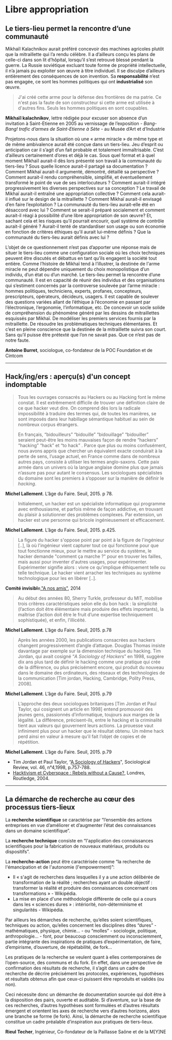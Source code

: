 # Libre appropriation

## Le tiers-lieu permet la rencontre d’une communauté

Mikhaïl Kalachnikov aurait préféré concevoir des machines agricoles plutôt que la mitraillette qui l’a rendu célèbre. Il a d’ailleurs conçu les plans de celle-ci dans son lit d’hôpital, lorsqu’il s’est retrouvé blessé pendant la guerre. La Russie soviétique excluant toute forme de propriété intellectuelle, il n’a jamais pu exploiter son œuvre à titre individuel. Il se disculpe d’ailleurs entièrement des conséquences de son invention. Sa **responsabilité** n’est pas engagée, ce sont les hommes politiques qui ont **industrialisé** son œuvre.

> J'ai créé cette arme pour la défense des frontières de ma patrie. Ce n'est pas la faute de son constructeur si cette arme est utilisée à d'autres fins. Seuls les hommes politiques en sont coupables.

**Mikhaïl kalachnikov**, lettre rédigée pour excuser son absence d’un invitation à Saint-Etienne en 2005  au vernissage de l’exposition - _Bang-Bang!  trafic d’armes de Saint-Etienne à Sète_ - au Musée d’Art et d’Industrie

Projetons-nous dans la situation où une « arme miracle » de même type et de même ambivalence aurait été conçue dans un tiers-lieu. Jeu d’esprit ou anticipation car il s’agit d’un fait probable et totalement immaîtrisable. C’est d’ailleurs certainement d’ores et déjà le cas. Sous quel format et à quel moment Mikhaïl aurait-il dès lors présenté son travail à la communauté du tiers-lieu ? Sous quelle licence aurait-il partagé sa documentation ? Comment Mikhaï aurait-il argumenté, démontré, détaillé sa perspective ? Comment aurait-il rendu compréhensible, simplifié, et éventuellement transformé le point de vue de ses interlocuteurs ? Comment aurait-il intégré progressivement les diverses perspectives sur sa conception ? Le travail de Mikhaï aurait-il entraîné une appropriation collective ? Comment cela aurait-il influé sur le design de la mitraillette ? Comment Mikhaï aurait-il envisagé d’en faire l’exploitation ? La communauté du tiers-lieu aurait-elle été en désaccord avec lui ? Comment se serait-il préparé socialement et comment aurait-il réagi à possibilité d’une libre appropriation de son œuvre? Et, sachant cela et les risques qu’il pourrait encourir, quel système de contrôle aurait-il généré ? Aurait-il tenté de standardiser son usage ou son économie en fonction de critères éthiques qu’il aurait lui-même définis ? Que la communauté du tiers-lieu aurait définis avec lui ?

L’objet de ce questionnement n’est pas d’apporter une réponse mais de situer le tiers-lieu comme une configuration sociale où les choix techniques peuvent être discutés et débattus en tant qu’ils engagent la société tout entière. Comme l’histoire de Mikhaï tend à l’illustrer, la destinée de l'arme miracle ne peut dépendre uniquement du choix monopolistique d’un individu, d’un état ou d’un marché. Le tiers-lieu permet la rencontre d’une communauté. Il est en capacité de réunir des individus et des organisations qui s’estiment concernés par la controverse soulevée par l’arme miracle : hommes politiques, techniciens, experts, profanes, concepteurs, prescripteurs, opérateurs, décideurs, usagers. Il est capable de soulever des questions variées allant de l’éthique à l’économie en passant par l’électronique, l’ergonomie, l’informatique, etc. De concevoir un socle solide de compréhension du phénomène généré par les dessins de mitraillettes esquissés par Mikhaï. De modéliser les premiers services fournis par la mitraillette. De résoudre les problématiques techniques élémentaires. Et c’est en pleine conscience que la destinée de la mitraillette suivra son court. Sans qu’il puisse être prétexté que l’on ne savait pas. Que ce n’est pas de notre faute.

**Antoine Burret**, sociologue, co-fondateur de la POC Foundation et de Cintcom

---

## Hack/ing/ers : aperçu\(s\) d'un concept indomptable

> Tous les ouvrages consacrés au Hackers ou au Hacking font le même constat. Il est extrêmement difficile de trouver une définition claire de ce que hacker veut dire. On comprend dès lors la radicale impossibilité à traduire des termes qui, de toutes les manières, se sont imposés dans leur habillage sémantique habituel au sein de nombreux corpus étrangers.
>
> En français, “bidouilleurs” “bidouille” “bidouillage” “bidouiller” seraient peut-être les moins mauvaises façon de rendre “hackers” “hacking” “hack” et “to hack” . Parce que plus ou moins confusément, nous avons appris que chercher un équivalent exacte conduirait à la perte de sens, l’usage actuel, en France comme dans de nombreux autres pays, consiste à utiliser les termes anglo-saxons. Cette paix armée dans un univers où la langue anglaise domine plus que jamais n’assure pas pour autant le consensus. Les sociologues spécialistes du domaine sont les premiers à s’opposer sur la manière de définir le _hacking_.

**Michel Lallement**. L’âge du Faire. Seuil, 2015. p 78.

> Initialement, un hacker est un spécialiste informatique qui programme avec enthousiasme, et parfois même de façon addictive, en trouvant du plaisir à solutionner des problèmes complexes. Par extension, un hacker est une personne qui bricole ingénieusement et efficacement.

**Michel Lallement**. L’âge du Faire. Seuil, 2015. p.425.

> La figure du hacker s'oppose point par point à la figure de l'ingénieur \[..\], là où l'ingénieur vient capturer tout ce qui fonctionne pour que tout fonctionne mieux, pour le mettre au service du système, le hacker demande "comment ça marche ?" pour en trouver les failles, mais aussi pour inventer d'autres usages, pour expérimenter. Expérimenter signifie alors : vivre ce qu'implique éthiquement telle ou telle technique. Le hacker vient arracher les techniques au système technologique pour les en libérer \[..\].

**Comité invisibl**e,["A nos amis"](http://www.amazon.fr/A-nos-amis-Comité-invisible/dp/2358720623), 2014

> Au début des années 80, Sherry Turkle, professeur du MIT, mobilise trois critères caractéristiques selon elle du bon hack : la simplicité \(l’action doit être élémentaire mais produire des effets importants\), la maîtrise \(l’action doit être le fruit d’une expertise techniquement sophistiquée\), et enfin, l’illicéité.

**Michel Lallement**. L’âge du Faire. Seuil, 2015. p.78

> Après les années 2000, les publications consacrées aux hackers changent progressivement d’angle d’attaque. Douglas Thomas insiste davantage par exemple sur la dimension technique du hacking. Tim Jordan, qui avait cosigné “_A Sociology of Hackers_” en 1998, suggère dix ans plus tard de définir le hacking comme une pratique qui crée de la différence, ou plus précisément encore, qui produit du nouveau dans le domaine des ordinateurs, des réseaux et des technologies de la communication \[Tim jordan, Hacking, Cambridge, Polity Press, 2008\].

**Michel Lallement**. L’âge du Faire. Seuil, 2015. p.79

> L’approche des deux sociologues britaniques \[Tim Jordan et Paul Taylor, qui cosignent un article en 1998\] entend promouvoir des jeunes gens, passionnés d’informatique, toujours aux marges de la légalité. La différence, précisent-ils, entre le hacking et la criminalité tient aux valeurs qui gouvernent leurs actions. La prouesse vaut infiniment plus pour un hacker que le résultat obtenu. Un même hack perd ainsi en valeur à mesure qu’il fait l’objet de copies et de répétition.

**Michel Lallement**. L’âge du Faire. Seuil, 2015. p.79

* Tim Jordan et Paul Taylor, “[A Sociology of Hackers](http://www.yorku.ca/kitzmann/hackers.pdf)", Sociological Review, vol. 46, n°4,1998, p.757-788. 
* [Hacktivism et Cyberspace : Rebels without a Cause?](http://www.thing.net/~rdom/ucsd/3somesPlus/hacktivismcyberwars.pdf), Londres, Routledge, 2004.

---

## La démarche de recherche au cœur des processus tiers-lieux

La **recherche scientifique** se caractérise par “l’ensemble des actions entreprises en vue d’améliorer et d’augmenter l’état des connaissances dans un domaine scientifique”.

La **recherche technique** consiste en “l'application des connaissances scientifiques pour la fabrication de nouveaux matériaux, produits ou dispositifs”.

La **recherche-action** peut être caractérisée comme “la recherche de l'émancipation et de l'autonomie \(l'empowerment\)”:

* Il « s'agit de recherches dans lesquelles il y a une action délibérée de transformation de la réalité ; recherches ayant un double objectif : transformer la réalité et produire des connaissances concernant ces transformations » - Wikipédia. 
* La mise en place d'une méthodologie différente de celle qui a cours dans les « sciences dures » : intériorité, non-déterminisme et singularités - Wikipédia.

Par ailleurs les démarches de recherche, qu’elles soient scientifiques, techniques ou action, qu’elles concernent les disciplines dites “dures” - mathématiques, physique, chimie… - ou “molles” - sociologie, politique, anthropologie… - font, pour beaucoup consciemment ou inconsciemment, partie intégrante des inspirations de pratiques d’expérimentation, de faire, d’empirisme, d’ouverture, de répétabilité, de fork…

Les pratiques de la recherche se veulent quant à elles contemporaines de l’open-source, des communs et du fork. En effet, dans une perspective de confirmation des résultats de recherche, il s’agit dans un cadre de recherche de décrire précisément les protocoles, expériences, hypothèses et résultats obtenus afin que ceux-ci puissent être reproduits et validés \(ou non\).

Ceci nécessite donc un démarche de documentation sourcée qui doit être à la disposition des pairs, ouverte et auditable. Si d’aventure, sur la base de ces recherches, d’autres hypothèses sont formulées et d’autres résultats émergent et orientent les axes de recherche vers d’autres horizons, alors une branche se forme \(le fork\). Ainsi, la démarche de recherche scientifique constitue un cadre préalable d’inspiration aux pratiques de tiers-lieux.

**Rieul Techer**, Ingénieur, Co-fondateur de la Paillasse Saône et de la M\[Y\]NE

